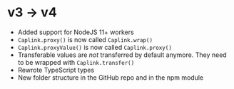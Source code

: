 # v3 -> v4

- Added support for NodeJS 11+ workers
- `Caplink.proxy()` is now called `Caplink.wrap()`
- `Caplink.proxyValue()` is now called `Caplink.proxy()`
- Transferable values are _not_ transferred by default anymore. They need to be wrapped with `Caplink.transfer()`
- Rewrote TypeScript types
- New folder structure in the GitHub repo and in the npm module
